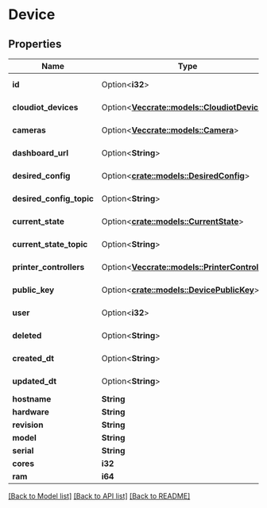 # Device

## Properties

Name | Type | Description | Notes
------------ | ------------- | ------------- | -------------
**id** | Option<**i32**> |  | [optional][readonly]
**cloudiot_devices** | Option<[**Vec<crate::models::CloudiotDevice>**](CloudiotDevice.md)> |  | [optional][readonly]
**cameras** | Option<[**Vec<crate::models::Camera>**](Camera.md)> |  | [optional][readonly]
**dashboard_url** | Option<**String**> |  | [optional][readonly]
**desired_config** | Option<[**crate::models::DesiredConfig**](DesiredConfig.md)> |  | [optional][readonly]
**desired_config_topic** | Option<**String**> |  | [optional][readonly]
**current_state** | Option<[**crate::models::CurrentState**](CurrentState.md)> |  | [optional][readonly]
**current_state_topic** | Option<**String**> |  | [optional][readonly]
**printer_controllers** | Option<[**Vec<crate::models::PrinterController>**](PrinterController.md)> |  | [optional][readonly]
**public_key** | Option<[**crate::models::DevicePublicKey**](DevicePublicKey.md)> |  | [optional][readonly]
**user** | Option<**i32**> |  | [optional][readonly]
**deleted** | Option<**String**> |  | [optional][readonly]
**created_dt** | Option<**String**> |  | [optional][readonly]
**updated_dt** | Option<**String**> |  | [optional][readonly]
**hostname** | **String** |  | 
**hardware** | **String** |  | 
**revision** | **String** |  | 
**model** | **String** |  | 
**serial** | **String** |  | 
**cores** | **i32** |  | 
**ram** | **i64** |  | 

[[Back to Model list]](../README.md#documentation-for-models) [[Back to API list]](../README.md#documentation-for-api-endpoints) [[Back to README]](../README.md)


